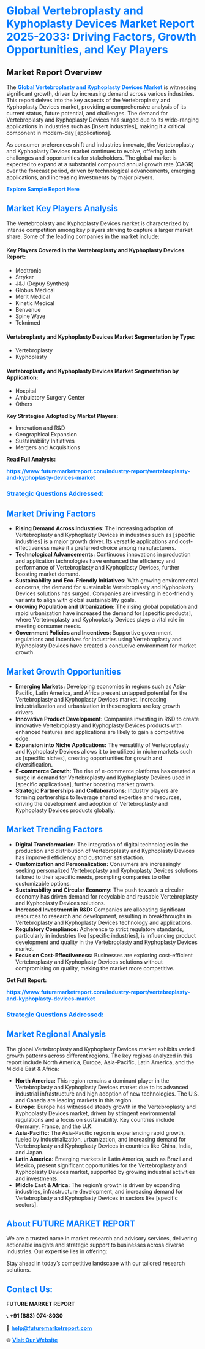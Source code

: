 <h1 style="color: #007BFF;">Global Vertebroplasty and Kyphoplasty Devices Market Report 2025-2033: Driving Factors, Growth Opportunities, and Key Players</h1>

<section id="overview">
<h2>Market Report Overview</h2>
<p>The <a href="https://www.futuremarketreport.com/industry-report/vertebroplasty-and-kyphoplasty-devices-market" style="color: #007BFF; text-decoration: none;"><strong>Global Vertebroplasty and Kyphoplasty Devices Market</strong></a> is witnessing significant growth, driven by increasing demand across various industries. This report delves into the key aspects of the Vertebroplasty and Kyphoplasty Devices market, providing a comprehensive analysis of its current status, future potential, and challenges. The demand for Vertebroplasty and Kyphoplasty Devices has surged due to its wide-ranging applications in industries such as [insert industries], making it a critical component in modern-day [applications].</p>
<p>As consumer preferences shift and industries innovate, the Vertebroplasty and Kyphoplasty Devices market continues to evolve, offering both challenges and opportunities for stakeholders. The global market is expected to expand at a substantial compound annual growth rate (CAGR) over the forecast period, driven by technological advancements, emerging applications, and increasing investments by major players.</p>
</section>

<section id="overview">
<p><a href="https://www.futuremarketreport.com/request-sample/reportId=26544" style="color: #007BFF; text-decoration: none;"><strong>Explore Sample Report Here</strong></a></p>
</section>

<section id="key-players">
<h2 style="color: #007BFF;">Market Key Players Analysis</h2>
<p>The Vertebroplasty and Kyphoplasty Devices market is characterized by intense competition among key players striving to capture a larger market share. Some of the leading companies in the market include:</p>
<h4>Key Players Covered in the Vertebroplasty and Kyphoplasty Devices Report:</h4>
<ul><li>Medtronic</li><li>Stryker</li><li>J&amp;J (Depuy Synthes)</li><li>Globus Medical</li><li>Merit Medical</li><li>Kinetic Medical</li><li>Benvenue</li><li>Spine Wave</li><li>Teknimed</li></ul>
<h4>Vertebroplasty and Kyphoplasty Devices Market Segmentation by Type:</h4>
<ul><li>Vertebroplasty</li><li>Kyphoplasty</li></ul>

<h4>Vertebroplasty and Kyphoplasty Devices Market Segmentation by Application:</h4>
<ul><li>Hospital</li><li>Ambulatory Surgery Center</li><li>Others</li></ul>
<p><strong>Key Strategies Adopted by Market Players:</strong></p>
<ul>
<li>Innovation and R&D</li>
<li>Geographical Expansion</li>
<li>Sustainability Initiatives</li>
<li>Mergers and Acquisitions</li>
</ul>
</section>

<section>
<p><strong>Read Full Analysis: </strong></p><a href="https://www.futuremarketreport.com/industry-report/vertebroplasty-and-kyphoplasty-devices-market" style="color: #007BFF; text-decoration: none;"><strong>https://www.futuremarketreport.com/industry-report/vertebroplasty-and-kyphoplasty-devices-market</strong></a>
<h3 style="color: #007BFF;">Strategic Questions Addressed:</h3>
</section>

<section id="driving-factors">
<h2 style="color: #007BFF;">Market Driving Factors</h2>
<ul>
<li><strong>Rising Demand Across Industries:</strong> The increasing adoption of Vertebroplasty and Kyphoplasty Devices in industries such as [specific industries] is a major growth driver. Its versatile applications and cost-effectiveness make it a preferred choice among manufacturers.</li>
<li><strong>Technological Advancements:</strong> Continuous innovations in production and application technologies have enhanced the efficiency and performance of Vertebroplasty and Kyphoplasty Devices, further boosting market demand.</li>
<li><strong>Sustainability and Eco-Friendly Initiatives:</strong> With growing environmental concerns, the demand for sustainable Vertebroplasty and Kyphoplasty Devices solutions has surged. Companies are investing in eco-friendly variants to align with global sustainability goals.</li>
<li><strong>Growing Population and Urbanization:</strong> The rising global population and rapid urbanization have increased the demand for [specific products], where Vertebroplasty and Kyphoplasty Devices plays a vital role in meeting consumer needs.</li>
<li><strong>Government Policies and Incentives:</strong> Supportive government regulations and incentives for industries using Vertebroplasty and Kyphoplasty Devices have created a conducive environment for market growth.</li>
</ul>
</section>

<section id="growth-opportunities">
<h2 style="color: #007BFF;">Market Growth Opportunities</h2>
<ul>
<li><strong>Emerging Markets:</strong> Developing economies in regions such as Asia-Pacific, Latin America, and Africa present untapped potential for the Vertebroplasty and Kyphoplasty Devices market. Increasing industrialization and urbanization in these regions are key growth drivers.</li>
<li><strong>Innovative Product Development:</strong> Companies investing in R&D to create innovative Vertebroplasty and Kyphoplasty Devices products with enhanced features and applications are likely to gain a competitive edge.</li>
<li><strong>Expansion into Niche Applications:</strong> The versatility of Vertebroplasty and Kyphoplasty Devices allows it to be utilized in niche markets such as [specific niches], creating opportunities for growth and diversification.</li>
<li><strong>E-commerce Growth:</strong> The rise of e-commerce platforms has created a surge in demand for Vertebroplasty and Kyphoplasty Devices used in [specific applications], further boosting market growth.</li>
<li><strong>Strategic Partnerships and Collaborations:</strong> Industry players are forming partnerships to leverage shared expertise and resources, driving the development and adoption of Vertebroplasty and Kyphoplasty Devices products globally.</li>
</ul>
</section>

<section id="trending-factors">
<h2 style="color: #007BFF;">Market Trending Factors</h2>
<ul>
<li><strong>Digital Transformation:</strong> The integration of digital technologies in the production and distribution of Vertebroplasty and Kyphoplasty Devices has improved efficiency and customer satisfaction.</li>
<li><strong>Customization and Personalization:</strong> Consumers are increasingly seeking personalized Vertebroplasty and Kyphoplasty Devices solutions tailored to their specific needs, prompting companies to offer customizable options.</li>
<li><strong>Sustainability and Circular Economy:</strong> The push towards a circular economy has driven demand for recyclable and reusable Vertebroplasty and Kyphoplasty Devices solutions.</li>
<li><strong>Increased Investment in R&D:</strong> Companies are allocating significant resources to research and development, resulting in breakthroughs in Vertebroplasty and Kyphoplasty Devices technology and applications.</li>
<li><strong>Regulatory Compliance:</strong> Adherence to strict regulatory standards, particularly in industries like [specific industries], is influencing product development and quality in the Vertebroplasty and Kyphoplasty Devices market.</li>
<li><strong>Focus on Cost-Effectiveness:</strong> Businesses are exploring cost-efficient Vertebroplasty and Kyphoplasty Devices solutions without compromising on quality, making the market more competitive.</li>
</ul>
</section>

<section>
<p><strong>Get Full Report: </strong></p><a href="https://www.futuremarketreport.com/industry-report/vertebroplasty-and-kyphoplasty-devices-market" style="color: #007BFF; text-decoration: none;"><strong>https://www.futuremarketreport.com/industry-report/vertebroplasty-and-kyphoplasty-devices-market</strong></a>
<h3 style="color: #007BFF;">Strategic Questions Addressed:</h3>
</section>


<section id="regional-analysis">
<h2 style="color: #007BFF;">Market Regional Analysis</h2>
<p>The global Vertebroplasty and Kyphoplasty Devices market exhibits varied growth patterns across different regions. The key regions analyzed in this report include North America, Europe, Asia-Pacific, Latin America, and the Middle East & Africa:</p>
<ul>
<li><strong>North America:</strong> This region remains a dominant player in the Vertebroplasty and Kyphoplasty Devices market due to its advanced industrial infrastructure and high adoption of new technologies. The U.S. and Canada are leading markets in this region.</li>
<li><strong>Europe:</strong> Europe has witnessed steady growth in the Vertebroplasty and Kyphoplasty Devices market, driven by stringent environmental regulations and a focus on sustainability. Key countries include Germany, France, and the U.K.</li>
<li><strong>Asia-Pacific:</strong> The Asia-Pacific region is experiencing rapid growth, fueled by industrialization, urbanization, and increasing demand for Vertebroplasty and Kyphoplasty Devices in countries like China, India, and Japan.</li>
<li><strong>Latin America:</strong> Emerging markets in Latin America, such as Brazil and Mexico, present significant opportunities for the Vertebroplasty and Kyphoplasty Devices market, supported by growing industrial activities and investments.</li>
<li><strong>Middle East & Africa:</strong> The region’s growth is driven by expanding industries, infrastructure development, and increasing demand for Vertebroplasty and Kyphoplasty Devices in sectors like [specific sectors].</li>
</ul>
</section>

<footer>
<h2 style="color: #007BFF;">About FUTURE MARKET REPORT</h2>
<p>We are a trusted name in market research and advisory services, delivering actionable insights and strategic support to businesses across diverse industries. Our expertise lies in offering:</p>

<p>Stay ahead in today’s competitive landscape with our tailored research solutions.</p>

<h2 style="color: #007BFF;">Contact Us:</h2>
<p><strong>FUTURE MARKET REPORT</strong></p>
<p>📞 <strong>+91 (883) 074-8030</strong></p>
<p>📧 <strong><a href="mailto:help@futuremarketreport.com" style="color: #007BFF;">help@futuremarketreport.com</a></strong></p>
<p>🌐 <strong><a href="https://www.futuremarketreport.com/" style="color: #007BFF;">Visit Our Website</a></strong></p>
</footer>